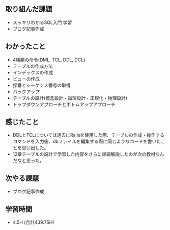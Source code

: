 ## 取り組んだ課題
- スッキリわかるSQL入門 学習
- ブログ記事作成
  
## わかったこと   
- 4種類の命令(DML, TCL, DDL, DCL)
- テーブルの作成方法
- インデックスの作成
- ビューの作成
- 採番とシーケンス番号の取得
- バックアップ
- テーブルの設計(概念設計・論理設計・正規化・物理設計)
- トップダウンアプローチとボトムアップアプローチ

## 感じたこと  
- DDLとTCLについては過去にRailsを使用した際、テーブルの作成・操作するコマンドを入力後、dbファイルを編集する際に同じようなコードを書いたことを思い出した。
- 12章テーブルの設計で学習した内容をさらに詳細解説したのが次の教材なんだなと思った。
  
## 次やる課題  
- ブログ記事作成
  
## 学習時間  
- 4.5H (合計439.75H) 
